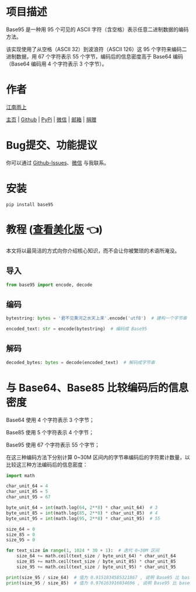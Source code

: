 # 项目描述

Base95 是一种用 95 个可见的 ASCII 字符（含空格）表示任意二进制数据的编码方法。

该实现使用了从空格（ASCII 32）到波浪符（ASCII 126）这 95 个字符来编码二进制数据，用 67 个字符表示 55 个字节，编码后的信息密度高于 Base64 编码（Base64 编码用 4 个字符表示 3 个字节）。

# 作者

[江南雨上](mailto:lcctoor@outlook.com)

[主页](https://lcctoor.github.io/arts) \| [Github](https://github.com/lcctoor) \| [PyPi](https://pypi.org/user/lcctoor) \| [微信](https://lcctoor.github.io/arts/arts/ip_static/WeChatQRC.jpg) \| [邮箱](mailto:lcctoor@outlook.com) \| [捐赠](https://lcctoor.github.io/arts/arts/ip_static/DonationQRC-0rmb.jpg)

# Bug提交、功能提议

你可以通过 [Github-Issues](https://github.com/lcctoor/arts/issues)、[微信](https://lcctoor.github.io/arts/arts/ip_static/WeChatQRC.jpg) 与我联系。

# 安装

```
pip install base95
```

# 教程 ([查看美化版](https://lcctoor.github.io/arts/arts/base95) 👈)

本文将以最简洁的方式向你介绍核心知识，而不会让你被繁琐的术语所淹没。

## 导入

```python
from base95 import encode, decode
```

## 编码

```python
bytestring: bytes = '君不见黄河之水天上来'.encode('utf8')  # 建构一个字节串

encoded_text: str = encode(bytestring)  # 编码成 Base95
```

## 解码

```python
decoded_bytes: bytes = decode(encoded_text)  # 解码成字节串
```

# 与 Base64、Base85 比较编码后的信息密度

Base64 使用 4 个字符表示 3 个字节；

Base85 使用 5 个字符表示 4 个字节；

Base95 使用 67 个字符表示 55 个字节；

在这三种编码方法下分别计算 0~30M 区间内的字节串编码后的字符累计数量，以比较这三种方法编码后的信息密度：

```python
import math

char_unit_64 = 4
char_unit_85 = 5
char_unit_95 = 67

byte_unit_64 = int(math.log(64, 2**8) * char_unit_64)  # 3
byte_unit_85 = int(math.log(85, 2**8) * char_unit_85)  # 4
byte_unit_95 = int(math.log(95, 2**8) * char_unit_95)  # 55

size_64 = 0
size_85 = 0
size_95 = 0

for text_size in range(1, 1024 * 30 + 1):  # 迭代 0~30M 区间
    size_64 += math.ceil(text_size / byte_unit_64) * char_unit_64
    size_85 += math.ceil(text_size / byte_unit_85) * char_unit_85
    size_95 += math.ceil(text_size / byte_unit_95) * char_unit_95

print(size_95 / size_64)  # 值为 0.9151834585321867 , 说明 Base95 比 base64 节省约 8.5% 的空间
print(size_95 / size_85)  # 值为 0.976163916034696 , 说明 Base95 比 base85 节省约 2.4% 的空间
```

